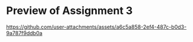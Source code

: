 # Preview of Assignment 3
https://github.com/user-attachments/assets/a6c5a858-2ef4-487c-b0d3-9a787f9ddb0a

